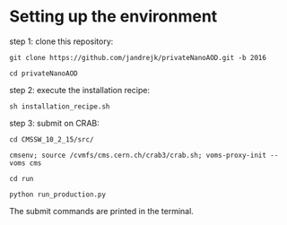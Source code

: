 # Setting up the environment
step 1: clone this repository:

`git clone https://github.com/jandrejk/privateNanoAOD.git -b 2016`

`cd privateNanoAOD`

step 2: execute the installation recipe:

`sh installation_recipe.sh`

step 3: submit on CRAB:

`cd CMSSW_10_2_15/src/`

`cmsenv; source /cvmfs/cms.cern.ch/crab3/crab.sh; voms-proxy-init --voms cms`

`cd run`

`python run_production.py`

The submit commands are printed in the terminal.